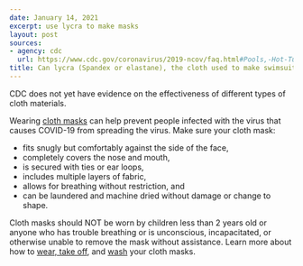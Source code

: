 ```yaml
---
date: January 14, 2021
excerpt: use lycra to make masks
layout: post
sources:
- agency: cdc
  url: https://www.cdc.gov/coronavirus/2019-ncov/faq.html#Pools,-Hot-Tubs,-and-Water-Playgrounds
title: Can lycra (Spandex or elastane), the cloth used to make swimsuits, be used to make cloth masks?
---
```


CDC does not yet have evidence on the effectiveness of different types of cloth materials.

Wearing [cloth masks](https://www.cdc.gov/coronavirus/2019-ncov/prevent-getting-sick/diy-cloth-face-coverings.html) can help prevent people infected with the virus that causes COVID-19 from spreading the virus. Make sure your cloth mask:

- fits snugly but comfortably against the side of the face,
- completely covers the nose and mouth,
- is secured with ties or ear loops,
- includes multiple layers of fabric,
- allows for breathing without restriction, and
- can be laundered and machine dried without damage or change to shape.

Cloth masks should NOT be worn by children less than 2 years old or anyone who has trouble breathing or is unconscious, incapacitated, or otherwise unable to remove the mask without assistance. Learn more about how to [wear, take off](https://www.cdc.gov/coronavirus/2019-ncov/prevent-getting-sick/how-to-wear-cloth-face-coverings.html), and [wash](https://www.cdc.gov/coronavirus/2019-ncov/prevent-getting-sick/how-to-wash-cloth-face-coverings.html) your cloth masks. 
